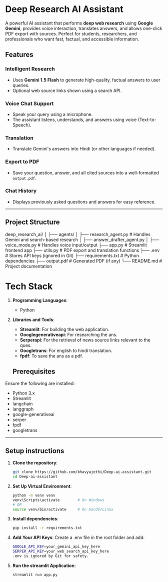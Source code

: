 # **Deep Research AI Assistant**

A powerful AI assistant that performs **deep web research** using **Google Gemini**, provides voice interaction, translates answers, and allows one-click PDF export with sources. Perfect for students, researchers, and professionals who want fast, factual, and accessible information.

## **Features**
### Intelligent Research
- Uses **Gemini 1.5 Flash** to generate high-quality, factual answers to user queries.
- Optional web source links shown using a search API.

### Voice Chat Support
- Speak your query using a microphone.
- The assistant listens, understands, and answers using voice (Text-to-Speech).
  
### Translation
- Translate Gemini's answers into Hindi (or other languages if needed).

### Export to PDF
- Save your question, answer, and all cited sources into a well-formatted `output.pdf`.

### Chat History
- Displays previously asked questions and answers for easy reference.

---

## Project Structure
deep_research_ai/
│
├── agents/
│ ├── research_agent.py # Handles Gemini and search-based research
│ ├── answer_drafter_agent.py 
│
├── voice_mode.py # Handles voice input/output
├── app.py # Streamlit frontend app
├── utils.py # PDF export and translation functions
├── .env # Stores API keys (ignored in Git)
├── requirements.txt # Python dependencies
├── output.pdf # Generated PDF (if any)
└── README.md # Project documentation

# **Tech Stack**

1. **Programming Languages**: 
   - Python

2. **Libraries and Tools**:
   - **Streamlit**: For building the web application.
   - **Googlegenerativeapi**: For researching the ans.
   - **Serperapi**: For the retrieval of news source links relevant to the ques.
   - **Googletrans**: For english to hindi translation.
   - **fpdf**: To save the ans as a pdf.
  
   ## **Prerequisites**

Ensure the following are installed:

- Python 3.x
- Streamlit
- langchain
- langgraph
- google-generativeai
- serper
- fpdf
- googletrans

  
---

## **Setup instructions**

1. **Clone the repository**:  
   ```bash
   git clone https://github.com/bhavyajethi/Deep-ai-assistant.git
   cd Deep-ai-assistant

2. **Set Up Virtual Environment**:  
   ```bash
   python -m venv venv
   venv\Scripts\activate        # On Windows
   # OR
   source venv/bin/activate     # On macOS/Linux


3. **Install dependencies**:  
   ```bash
   pip install -r requirements.txt
   
4. **Add Your API Keys**:
Create a .env file in the root folder and add:
   ```bash
   GOOGLE_API_KEY=your_gemini_api_key_here
   SERPER_API_KEY=your_web_search_api_key_here     
   .env is ignored by Git for safety.

5. **Run the streamlit Application**:  
   ```bash
   streamlit run app.py
